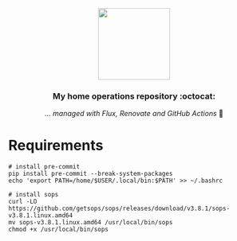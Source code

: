 <div align="center">

<img src="https://github.com/elraro/home-ops/assets/1223299/6b9ff5ed-5272-4122-afee-81073ed84de0" align="center" width="144px" height="144px"/>

### My home operations repository :octocat:

_... managed with Flux, Renovate and GitHub Actions_ 🤖

</div>

# Requirements

```
# install pre-commit
pip install pre-commit --break-system-packages
echo 'export PATH=/home/$USER/.local/bin:$PATH' >> ~/.bashrc 

# install sops
curl -LO https://github.com/getsops/sops/releases/download/v3.8.1/sops-v3.8.1.linux.amd64
mv sops-v3.8.1.linux.amd64 /usr/local/bin/sops
chmod +x /usr/local/bin/sops
```
